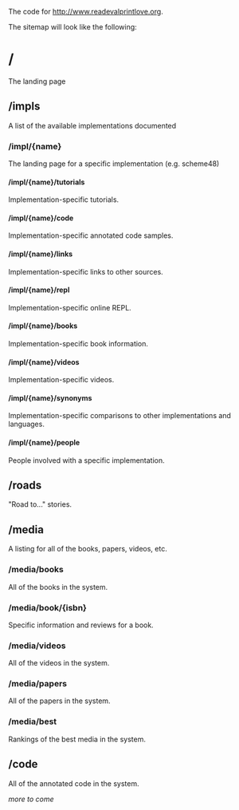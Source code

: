 The code for <http://www.readevalprintlove.org>.

The sitemap will look like the following:

# /          

The landing page

## /impls

A list of the available implementations documented

### /impl/{name}

The landing page for a specific implementation (e.g. scheme48)

#### /impl/{name}/tutorials

Implementation-specific tutorials.

#### /impl/{name}/code

Implementation-specific annotated code samples.

#### /impl/{name}/links

Implementation-specific links to other sources.

#### /impl/{name}/repl

Implementation-specific online REPL.

#### /impl/{name}/books

Implementation-specific book information.

#### /impl/{name}/videos

Implementation-specific videos.

#### /impl/{name}/synonyms

Implementation-specific comparisons to other implementations and languages.

#### /impl/{name}/people

People involved with a specific implementation.

## /roads

"Road to..." stories.

## /media

A listing for all of the books, papers, videos, etc.

### /media/books

All of the books in the system.

### /media/book/{isbn}

Specific information and reviews for a book.

### /media/videos

All of the videos in the system.

### /media/papers

All of the papers in the system.

### /media/best

Rankings of the best media in the system.

## /code

All of the annotated code in the system.

*more to come*
